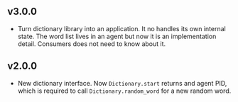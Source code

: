 ## v3.0.0
* Turn dictionary library into an application. It no handles its own internal
state. The word list lives in an agent but now it is an implementation detail.
Consumers does not need to know about it.

## v2.0.0
* New dictionary interface. Now `Dictionary.start` returns and agent PID,
which is required to call `Dictionary.random_word` for a new random word.
